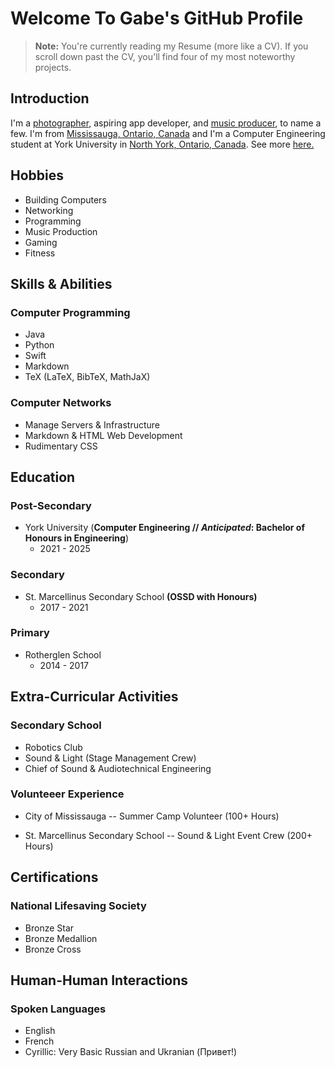 # Welcome To Gabe's GitHub Profile

> **Note:** You're currently reading my Resume (more like a CV). If you scroll down past the CV, you'll find four of my most noteworthy projects.


## Introduction
I'm a [photographer](https://instagram.com/gabesphotos__), aspiring app developer, and [music producer](https://soundcloud.com/vanadiumtracks), to name a few. I'm from [Mississauga, Ontario, Canada](https://duckduckgo.com/?q=Mississauga%2C+ON&va=b&t=hc&ia=web&iaxm=maps&strict_bbox=0&bbox=46.198653276584224%2C-83.02062456586555%2C46.189670123743014%2C-83.00042923413446&iax=images) and I'm a Computer Engineering student at York University in [North York, Ontario, Canada](https://duckduckgo.com/?q=York+University&va=b&t=hc&ia=web&iaxm=maps&strict_bbox=0&bbox=43.78557430538699%2C-79.46806121747038%2C43.736385105387%2C-79.36207298252963&iax=images&metatoken=1). See more [here.](#education)

## Hobbies
- Building Computers
- Networking
- Programming
- Music Production
- Gaming
- Fitness

## Skills & Abilities
### Computer Programming
- Java
- Python
- Swift
- Markdown
- TeX (LaTeX, BibTeX, MathJaX)

### Computer Networks
- Manage Servers & Infrastructure
- Markdown & HTML Web Development
- Rudimentary CSS

## Education
### Post-Secondary
- York University (**Computer Engineering // *Anticipated*: Bachelor of Honours in Engineering**)
  - 2021 - 2025

### Secondary
- St. Marcellinus Secondary School **(OSSD with Honours)**
  - 2017 - 2021

### Primary
- Rotherglen School
  - 2014 - 2017

## Extra-Curricular Activities
### Secondary School
- Robotics Club
- Sound & Light (Stage Management Crew)
- Chief of Sound & Audiotechnical Engineering

### Volunteeer Experience
- City of Mississauga
--  Summer Camp Volunteer (100+ Hours)

- St. Marcellinus Secondary School
-- Sound & Light Event Crew (200+ Hours)

## Certifications
### National Lifesaving Society
- Bronze Star
- Bronze Medallion
- Bronze Cross


## Human-Human Interactions
### Spoken Languages
- English
- French
- Cyrillic: Very Basic Russian and Ukranian (Привет!)
